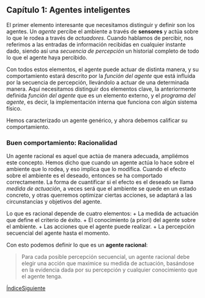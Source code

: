 
## Capítulo 1: Agentes inteligentes


El primer elemento interesante que necesitamos distinguir y definir son los agentes. Un *agente* percibe el ambiente a través de **sensores** 
y actúa sobre lo que le rodea a través de *actuadores*. Cuando hablamos de percibir, nos referimos a las entradas de información recibidas en cualquier
instante dado, siendo así una *secuencia de percepción* un historial completo de todo lo que el agente haya percibido.


Con todos estos elementos, el agente puede actuar de distinta manera, y su comportamiento estará descrito por la *función del agente* que está influida
por la secuencia de percepción, llevándolo a actuar de una determinada manera. Aquí necesitamos distinguir dos elementos clave, la anteriormente definida
*función del agente* que es un elemento externo, y el *programa del agente*, es decir, la implementación interna que funciona con algún sistema físico.

Hemos caracterizado un agente genérico, y ahora debemos calificar su comportamiento.

### Buen comportamiento: Racionalidad

Un agente racional es aquel que actúa de manera adecuada, ampliémos este concepto. Hemos dicho que cuando un agente actúa lo hace sobre el ambiente que
lo rodea, y eso implica que lo modifica. Cuando el efecto sobre el ambiente es el deseado, entonces se ha comportado correctamente. La forma
de cuantificar si el efecto es el deseado se llama *medida de actuación*, a veces será que el ambiente se quede en un estado concreto, y otras querremos
optimizar ciertas acciones, se adaptará a las circunstancias y objetivos del agente.


Lo que es racional depende de cuatro elementos:
	+ La medida de actuación que define el criterio de éxito.
	+ El conocimiento (a priori) del agente sobre el ambiente.
	+ Las acciones que el agente puede realizar.
	+ La percepción secuencial del agente hasta el momento.

Con esto podemos definir lo que es un **agente racional**:
> Para cada posible percepción secuencial, un agente racional debe elegir una acción que maximice su medida de actuación, basándose en la evidencia dada por su percepción y cualquier conocimiento que el agente tenga.

[Índice](https://github.com/EduPH/Apuntes-IA/blob/master/README.md)[Siguiente](https://github.com/EduPH/Apuntes-IA/blob/master/Capitulo%202.md)


